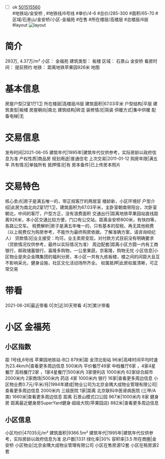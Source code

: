 - [ ] ok [501515560](https://bj.5i5j.com/ershoufang/501515560.html)  
 #地铁站/金安桥 ,  #地铁线/6号线
#单价/4-6 #总价/285-300 #面积/65-70   #区域/石景山/金安桥/小区-金福苑 #在售 #所在楼层/高楼层 #总楼层/6层 #layout 
![layout](http://image2a.5i5j.com/bdir/layout/3d849f5f1d2849de9032ccebafd02b34.jpg_P5.jpg) 
# 简介 
 293万,  4.37万/m² 
小区： 金福苑
建筑类型： 板楼
区域： 石景山 金安桥
看房时间： 提前预约
地铁： 距离地铁苹果园926米 地图
# 基本信息 
 房屋户型|2室1厅1卫
所在楼层|高楼层/6层
建筑面积|67.03平米
户型结构|平层
建筑类型|板楼
房屋朝向|南北
建筑结构|砖混
装修情况|简装
供暖方式|集中供暖
配备电梯|无
# 交易信息 
 发布时间|2021-06-05
建筑年代|1995年|建筑年代仅供参考，实际房龄以政府信息为准
产权性质|商品房
规划用途|普通住宅
上次交易|2011-01-12
购房年限|满五年
共有情况|单独所有
抵押情况|有
房本备件|已上传房本照片
# 交易特色 
 核心卖点|房子是满五唯一的，带正规客厅的两居室 楼龄新，小区环境好
户型介绍|此房为南北向2室1厅1卫，建筑面积为67.03平米，主卧室朝南带阳台，次卧室朝北，中间的客厅，户型方正，没有浪费面积
交通出行|距离地铁苹果园站直线距离926米，本小区交通比较方便，门口有公交站，距离金安桥800米，有快四等，各路公交车。
税费解析|房子是满五年唯一的，只有基本的契税，再无其他税费（以上税费仅为购房参考，不能作为最终购房依据，了解准确方案，请咨询经纪人）
贷款情况|业主接受：均可。业主卖房变现，对付款方式目前没有明确要求（贷款情况仅供参考，最终以实际情况为准）
周边配套|距离小区方圆一内有工商银行，邮政储蓄银行，喜隆多购物，一公里果蔬，京客隆，购物无忧
小区信息|小区物业是央企金隅集团的福利分房，本小区一共有九栋板楼，楼之间的间距大且互不影响采光，健身设施，社区文化活动场所齐全。
权属抵押|此房权属清晰，可正常交易
# 带看 
 2021-06-26|最近带看	 0|次|近30天带看	 4|次|累计带看
# 小区 金福苑
## 小区指数 
 距 1号线,6号线 苹果园地铁站-B口 879米|距 金顶北街站 96米|高峰时间平均时速为23.4km/h|查看更多周边信息
500米内 平价餐厅49家
中档餐厅6家 ，4家4星餐厅
高档餐厅2家 ，1家4星餐厅|500米内 3家便利店
1000米内 62家综合超市
2000米内 2家商场|500米内 药店 4家
1000米内 银行 16家|查看更多周边信息
小区物业费0.7元/平米/月|1994年建成|物业公司为北京金隅大成物业管理有限公司|查看更多周边信息
2000米内 三级医院 1家|距离 北京联科中医肾病医院 (三甲/A类) 1660米|查看更多周边信息
距离 石景山模式口公园 967米|1000米内 8家 健身房
距离最近健身房SuperYard健身·超级大院(苹果园店) 882米|查看更多周边信息
## 小区信息 
 小区均价|47035元/m²
建筑面积|9366.5m²
建筑年代|1995年|建筑年代仅供参考，实际房龄以政府信息为准
总户数|1331
绿化率|30%
容积率|3.5
所在商圈|金安桥
小区物业|北京金隅大成物业管理有限公司
小区在售房源12套
小区在租房源2套
